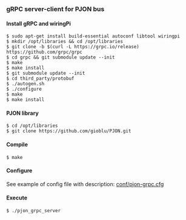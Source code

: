 ### gRPC server-client for PJON bus

#### Install gRPC and wiringPi
```
$ sudo apt-get install build-essential autoconf libtool wiringpi
$ mkdir /opt/libraries && cd /opt/libraries
$ git clone -b $(curl -L https://grpc.io/release) https://github.com/grpc/grpc
$ cd grpc && git submodule update --init
$ make
$ make install
$ git submodule update --init
$ cd third_party/protobuf
$ ./autogen.sh
$ ./configure
$ make
$ make install
```

#### PJON library
```
$ cd /opt/libraries
$ git clone https://github.com/gioblu/PJON.git
```

#### Compile
```
$ make
```

#### Configure
See example of config file with description: [conf/pjon-grpc.cfg](conf/pjon-grpc.cfg)

#### Execute
```
$ ./pjon_grpc_server
```
